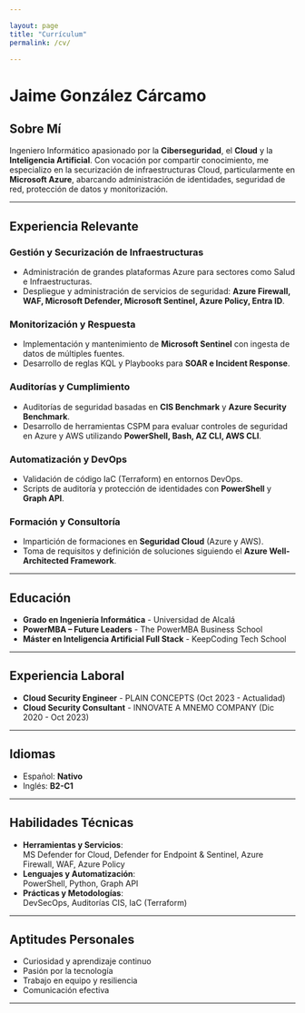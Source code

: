 ```yaml
---

layout: page
title: "Currículum"
permalink: /cv/

---
```


# Jaime González Cárcamo

## Sobre Mí
Ingeniero Informático apasionado por la **Ciberseguridad**, el **Cloud** y la **Inteligencia Artificial**. Con vocación por compartir conocimiento, me especializo en la securización de infraestructuras Cloud, particularmente en **Microsoft Azure**, abarcando administración de identidades, seguridad de red, protección de datos y monitorización.

---

## Experiencia Relevante
### Gestión y Securización de Infraestructuras
- Administración de grandes plataformas Azure para sectores como Salud e Infraestructuras.
- Despliegue y administración de servicios de seguridad: **Azure Firewall, WAF, Microsoft Defender, Microsoft Sentinel, Azure Policy, Entra ID**.

### Monitorización y Respuesta
- Implementación y mantenimiento de **Microsoft Sentinel** con ingesta de datos de múltiples fuentes.
- Desarrollo de reglas KQL y Playbooks para **SOAR e Incident Response**.

### Auditorías y Cumplimiento
- Auditorías de seguridad basadas en **CIS Benchmark** y **Azure Security Benchmark**.
- Desarrollo de herramientas CSPM para evaluar controles de seguridad en Azure y AWS utilizando **PowerShell, Bash, AZ CLI, AWS CLI**.

### Automatización y DevOps
- Validación de código IaC (Terraform) en entornos DevOps.
- Scripts de auditoría y protección de identidades con **PowerShell** y **Graph API**.

### Formación y Consultoría
- Impartición de formaciones en **Seguridad Cloud** (Azure y AWS).
- Toma de requisitos y definición de soluciones siguiendo el **Azure Well-Architected Framework**.

---

## Educación
- **Grado en Ingeniería Informática** - Universidad de Alcalá  
- **PowerMBA – Future Leaders** - The PowerMBA Business School  
- **Máster en Inteligencia Artificial Full Stack** - KeepCoding Tech School  

---

## Experiencia Laboral
- **Cloud Security Engineer** - PLAIN CONCEPTS (Oct 2023 - Actualidad)  
- **Cloud Security Consultant** - INNOVATE A MNEMO COMPANY (Dic 2020 - Oct 2023)  

---

## Idiomas
- Español: **Nativo**  
- Inglés: **B2-C1**  

---

## Habilidades Técnicas
- **Herramientas y Servicios**:  
  MS Defender for Cloud, Defender for Endpoint & Sentinel, Azure Firewall, WAF, Azure Policy  
- **Lenguajes y Automatización**:  
  PowerShell, Python, Graph API  
- **Prácticas y Metodologías**:  
  DevSecOps, Auditorías CIS, IaC (Terraform)

---

## Aptitudes Personales
- Curiosidad y aprendizaje continuo  
- Pasión por la tecnología  
- Trabajo en equipo y resiliencia  
- Comunicación efectiva  

---